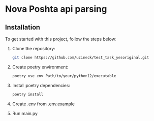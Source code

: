 # Nova Poshta api parsing


## Installation

To get started with this project, follow the steps below:

1. Clone the repository:

   ```bash
   git clone https://github.com/uzineck/test_task_yesoriginal.git
   
2. Create poetry environment:
    ```bash
   poetry use env Path/to/your/python12/executable
    ```
   
3. Install poetry dependencies:
    ```bash
   poetry install
    ```

4. Create .env from .env.example

5. Run main.py